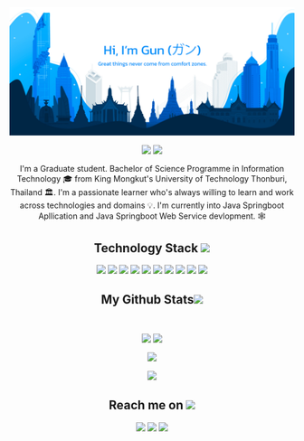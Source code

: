 <!--
**gungaming/gungaming** is a ✨ _special_ ✨ repository because its `README.md` (this file) appears on your GitHub profile.

Here are some ideas to get you started:

- 🔭 I’m currently working on ...
- 🌱 I’m currently learning ...
- 👯 I’m looking to collaborate on ...
- 🤔 I’m looking for help with ...
- 💬 Ask me about ...
- 📫 How to reach me: ...
- 😄 Pronouns: ...
- ⚡ Fun fact: ...
-->

<p align="center">
 
</p align="center">
<img src="https://github.com/gungaming/gungaming/blob/609488374632fdeda548383cb101391d8d8bc565/images/banner-github.png" />

<p align="center">
 
 <img src="https://badges.pufler.dev/visits/sharinogan/sharinogan"/> 
<!--  <img src="https://badges.pufler.dev/years/gungaming"/> -->
 <img src="https://badges.pufler.dev/repos/sharinogan"/>
<!--  <img src="https://badges.pufler.dev/commits/monthly/gungaming" /> -->

</p>

<p align="center">
  I'm a Graduate student. Bachelor of Science Programme in Information Technology 🎓 from King Mongkut's University of Technology Thonburi, Thailand 🏛. I'm a passionate learner who's always willing to learn and work across technologies and domains 💡. I'm currently into Java Springboot Apllication and Java Springboot Web Service devlopment. 🕸️ 
</p>  

<h2 align="center">Technology Stack <img src="https://github.com/ritik307/ritik307/blob/main/images/laptop.gif" width="50"></h2>

<p align="center">
 <img src="https://img.shields.io/badge/C-00599C?style=flat-square&logo=c&logoColor=white"/>
<img src="https://img.shields.io/badge/-java-E34A86?style=flat-square&logo=java"/>
<img src="https://img.shields.io/badge/-HTML5-E34F26?style=flat-square&logo=html5&logoColor=white"/>
<img src="https://img.shields.io/badge/-CSS3-1572B6?style=flat-square&logo=css3"/>
<img src="https://img.shields.io/badge/-Bootstrap-563D7C?style=flat-square&logo=bootstrap"/>
<img src="https://img.shields.io/badge/-JavaScript-black?style=flat-square&logo=javascript"/>
<img src="https://img.shields.io/badge/-Nodejs-black?style=flat-square&logo=Node.js"/>
<img src="https://img.shields.io/badge/-React-black?style=flat-square&logo=react"/>
<img src="https://img.shields.io/badge/-Git-black?style=flat-square&logo=git"/>
<img src="https://img.shields.io/badge/-GitHub-black?style=flat-square&logo=github"/>
</p>


<h2 align="center">
  My Github Stats<img src="https://media.giphy.com/media/VgCDAzcKvsR6OM0uWg/giphy.gif" width="50">
</h2>
 
<br>

<p align = "center">
  <img  src = "https://github-readme-stats.vercel.app/api?username=gungaming&show_icons=true&theme=tokyonight&line_height=27">
  <img src = "https://github-readme-stats.vercel.app/api/top-langs/?username=gungaming&hide=html,css,java,shaderlab,kotlin,hlsl&theme=tokyonight">
</p>

<p align = "center">
 <img  src="https://github-readme-streak-stats.herokuapp.com/?user=gungaming&show_icons=true&locale=en&layout=compact&theme=tokyonight&line_height=0" />
</p> 

<p align = "center">
 <img src="https://activity-graph.herokuapp.com/graph?username=gungaming&theme=redical">
</p> 

<h2 align="center">Reach me on <img src="https://media0.giphy.com/media/jqNPzdTTxQfOgOqpO4/source.gif" width="50"></h2>

<p align="center">
  
<!-- <img src="https://img.shields.io/badge/-ritik-purple?style=flat-square&logo=instagram&logoColor=white&link=https://www.instagram.com/pinkdogg307/"/> -->
<img src="https://img.shields.io/badge/-voragun2543-c14438?style=flat-square&logo=Gmail&logoColor=white&link=mailto:voragun2543@gmail.com"/>
<img src="https://img.shields.io/badge/-sharinogan-blue?style=flat-square&logo=Instragram&logoColor=white&link=https://www.instagram.com/sharinogan/"/>
<img src="https://img.shields.io/badge/-Gunner Suphawong-blue?style=flat-square&logo=Facebook&logoColor=white&link=https://www.facebook.com/gungamecreator/"/>

</p>
